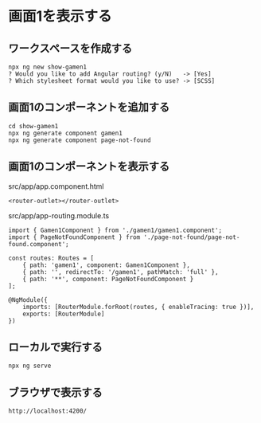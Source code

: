 # 画面1を表示する

## ワークスペースを作成する

```
npx ng new show-gamen1
? Would you like to add Angular routing? (y/N)   -> [Yes]
? Which stylesheet format would you like to use? -> [SCSS]
```

## 画面1のコンポーネントを追加する

```
cd show-gamen1
npx ng generate component gamen1
npx ng generate component page-not-found
```

## 画面1のコンポーネントを表示する

src/app/app.component.html
```
<router-outlet></router-outlet>
```

src/app/app-routing.module.ts
```
import { Gamen1Component } from './gamen1/gamen1.component';
import { PageNotFoundComponent } from './page-not-found/page-not-found.component';

const routes: Routes = [
    { path: 'gamen1', component: Gamen1Component },
    { path: '', redirectTo: '/gamen1', pathMatch: 'full' },
    { path: '**', component: PageNotFoundComponent }
];

@NgModule({
    imports: [RouterModule.forRoot(routes, { enableTracing: true })],
    exports: [RouterModule]
})
```

## ローカルで実行する

```
npx ng serve
```

## ブラウザで表示する

```
http://localhost:4200/
```
